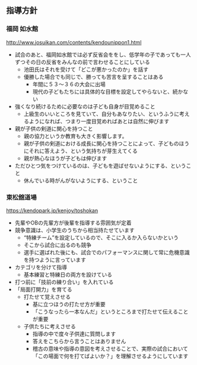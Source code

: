 ## 指導方針

### 福岡 如水館
http://www.josuikan.com/contents/kendounippon1.html
- 試合のあと、福岡如水館では必ず反省会ををし、低学年の子であっても一人ずつその日の反省をみんなの前で言わせることにしている
  - 池田氏はそれを受けて「どこが悪かったのか」を話す
  - 優勝した場合でも同じで、勝っても苦言を呈することはある
    - 年間に５３～３６の大会に出場
    - 現代の子どもたちには具体的な目標を設定してやらないと、続かない
- 強くなり続けるために必要なのは子ども自身が目覚めること
  - 上級生のいいところを見ていて、自分もあなりたい、というふうに考えるようになれば、つまり一度目覚めればあとは自然に伸びます
- 親が子供の剣道に関心を持つこと
  - 親の協力というか教育も大きく影響します。
  - 親が子供の剣道における成長に関心を持つことによって、子どものほうにそれに答えよう、という気持ちが芽生えてくる
  - 親が熱心なほうが子どもは伸びます
- ただひとつ気をつけているのは、子どもを遊ばせないようにする、ということ
  - 休んでいる時がんがないようにする、ということ
  
### 東松舘道場
https://kendopark.jp/kenjoy/toshokan
- 先輩やOBの先輩方が後輩を指導する雰囲気が定着
- 競争意識は、小学生のうちから相当持たせています
  - “特練チーム”を設定しているので、そこに入るか入らないかという
  - そこから試合に出るのも競争
  - 選手に選ばれた後にも、試合でのパフォーマンスに関して常に危機意識を持つように言っています
- カテゴリを分けて指導
  - 基本練習と特練日の両方を設けている
- 打つ前に「技前の練り合い」を入れている
- 「局面打開力」を育てる
  - 打たせて覚えさせる
    - 基に立つほうの打たせ方が重要
    - 「こうなったら一本なんだ」というところまで打たせて伝えることが重要
  - 子供たちに考えさせる
    - 指導の中で度々子供達に質問します
    - 答えをこちらから言うことはありません
    - 稽古の意味や指導の意図を考えさせることで、実際の試合において「この場面で何を打てばよいか？」を理解させるようにしています

